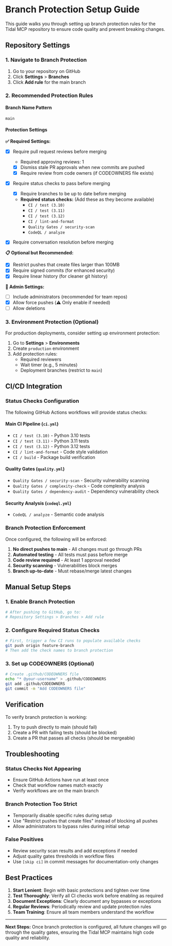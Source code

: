 # Branch Protection Setup Guide

This guide walks you through setting up branch protection rules for the Tidal MCP repository to ensure code quality and prevent breaking changes.

## Repository Settings

### 1. Navigate to Branch Protection
1. Go to your repository on GitHub
2. Click **Settings** > **Branches**
3. Click **Add rule** for the main branch

### 2. Recommended Protection Rules

#### Branch Name Pattern
```
main
```

#### Protection Settings

**✅ Required Settings:**
- [x] Require pull request reviews before merging
  - Required approving reviews: 1
  - [x] Dismiss stale PR approvals when new commits are pushed
  - [x] Require review from code owners (if CODEOWNERS file exists)

- [x] Require status checks to pass before merging
  - [x] Require branches to be up to date before merging
  - **Required status checks:** (Add these as they become available)
    - `CI / test (3.10)`
    - `CI / test (3.11)` 
    - `CI / test (3.12)`
    - `CI / lint-and-format`
    - `Quality Gates / security-scan`
    - `CodeQL / analyze`

- [x] Require conversation resolution before merging

**📋 Optional but Recommended:**
- [x] Restrict pushes that create files larger than 100MB
- [x] Require signed commits (for enhanced security)
- [x] Require linear history (for cleaner git history)

**👑 Admin Settings:**
- [ ] Include administrators (recommended for team repos)
- [x] Allow force pushes (⚠️ Only enable if needed)
- [ ] Allow deletions

### 3. Environment Protection (Optional)

For production deployments, consider setting up environment protection:

1. Go to **Settings** > **Environments**
2. Create `production` environment
3. Add protection rules:
   - Required reviewers
   - Wait timer (e.g., 5 minutes)
   - Deployment branches (restrict to `main`)

## CI/CD Integration

### Status Checks Configuration

The following GitHub Actions workflows will provide status checks:

#### Main CI Pipeline (`ci.yml`)
- `CI / test (3.10)` - Python 3.10 tests
- `CI / test (3.11)` - Python 3.11 tests  
- `CI / test (3.12)` - Python 3.12 tests
- `CI / lint-and-format` - Code style validation
- `CI / build` - Package build verification

#### Quality Gates (`quality.yml`)
- `Quality Gates / security-scan` - Security vulnerability scanning
- `Quality Gates / complexity-check` - Code complexity analysis
- `Quality Gates / dependency-audit` - Dependency vulnerability check

#### Security Analysis (`codeql.yml`)
- `CodeQL / analyze` - Semantic code analysis

### Branch Protection Enforcement

Once configured, the following will be enforced:

1. **No direct pushes to main** - All changes must go through PRs
2. **Automated testing** - All tests must pass before merge
3. **Code review required** - At least 1 approval needed
4. **Security scanning** - Vulnerabilities block merges
5. **Branch up-to-date** - Must rebase/merge latest changes

## Manual Setup Steps

### 1. Enable Branch Protection
```bash
# After pushing to GitHub, go to:
# Repository Settings > Branches > Add rule
```

### 2. Configure Required Status Checks
```bash
# First, trigger a few CI runs to populate available checks
git push origin feature-branch
# Then add the check names to branch protection
```

### 3. Set up CODEOWNERS (Optional)
```bash
# Create .github/CODEOWNERS file
echo "* @your-username" > .github/CODEOWNERS
git add .github/CODEOWNERS
git commit -m "Add CODEOWNERS file"
```

## Verification

To verify branch protection is working:

1. Try to push directly to main (should fail)
2. Create a PR with failing tests (should be blocked)
3. Create a PR that passes all checks (should be mergeable)

## Troubleshooting

### Status Checks Not Appearing
- Ensure GitHub Actions have run at least once
- Check that workflow names match exactly
- Verify workflows are on the main branch

### Branch Protection Too Strict
- Temporarily disable specific rules during setup
- Use "Restrict pushes that create files" instead of blocking all pushes
- Allow administrators to bypass rules during initial setup

### False Positives
- Review security scan results and add exceptions if needed
- Adjust quality gates thresholds in workflow files
- Use `[skip ci]` in commit messages for documentation-only changes

## Best Practices

1. **Start Lenient**: Begin with basic protections and tighten over time
2. **Test Thoroughly**: Verify all CI checks work before enabling as required
3. **Document Exceptions**: Clearly document any bypasses or exceptions
4. **Regular Reviews**: Periodically review and update protection rules
5. **Team Training**: Ensure all team members understand the workflow

---

**Next Steps:** Once branch protection is configured, all future changes will go through the quality gates, ensuring the Tidal MCP maintains high code quality and reliability.